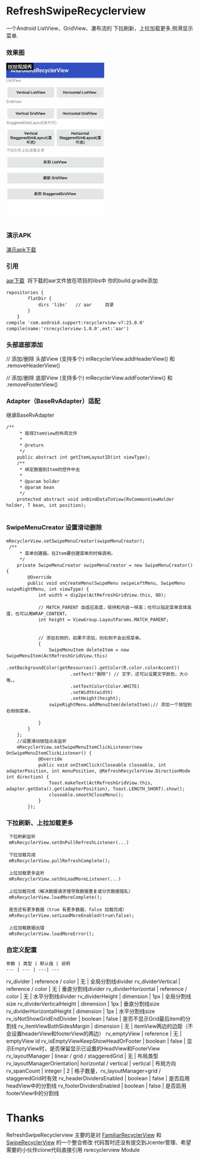 # RefreshSwipeRecyclerview
一个Android ListView、GridView、瀑布流的 下拉刷新，上拉加载更多,侧滑显示菜单.

### 效果图
![](https://github.com/Jayqiu/RefreshSwipeRecyclerview/blob/master/AndroidRsRecyclerView/screenshot/img.gif)  
### 演示APK
[演示apk下载](https://github.com/Jayqiu/RefreshSwipeRecyclerview/blob/master/AndroidRsRecyclerView/sample_debug.apk) 
### 引用
[aar下载](https://github.com/Jayqiu/RefreshSwipeRecyclerview/tree/master/AndroidRsRecyclerView/app/libs) 
将下载的aar文件放在项目的libs中
你的build.gradle添加
```
repositories {
        flatDir {
            dirs 'libs'   // aar     目录
        }
    }
compile 'com.android.support:recyclerview-v7:23.0.0'
compile(name:'rsrecyclerview-1.0.0',ext:'aar')  
```
### 头部底部添加
// 添加/删除 头部View (支持多个)
mRecyclerView.addHeaderView() 和 .removeHeaderView()

// 添加/删除 底部View (支持多个)
mRecyclerView.addFooterView() 和 .removeFooterView()
### Adapter（BaseRvAdapter）适配
继承BaseRvAdapter<T>
```
/**
     * 取得ItemView的布局文件
     *
     * @return
     */
    public abstract int getItemLayoutID(int viewType);
    /**
     * 绑定数据到Item的控件中去
     *
     * @param holder
     * @param bean
     */
    protected abstract void onBindDataToView(RvCommonViewHolder holder, T bean, int position);
    
```
### SwipeMenuCreator 设置滑动删除
```
mRecyclerView.setSwipeMenuCreator(swipeMenuCreator);
 /**
     * 菜单创建器。在Item要创建菜单的时候调用。
     */
    private SwipeMenuCreator swipeMenuCreator = new SwipeMenuCreator() {
        @Override
        public void onCreateMenu(SwipeMenu swipeLeftMenu, SwipeMenu swipeRightMenu, int viewType) {
            int width = dip2px(ActRefreshGridView.this, 80);

            // MATCH_PARENT 自适应高度，保持和内容一样高；也可以指定菜单具体高度，也可以用WRAP_CONTENT。
            int height = ViewGroup.LayoutParams.MATCH_PARENT;


            // 添加右侧的，如果不添加，则右侧不会出现菜单。
            {
                SwipeMenuItem deleteItem = new SwipeMenuItem(ActRefreshGridView.this)
                        .setBackgroundColor(getResources().getColor(R.color.colorAccent))
                        .setText("删除") // 文字，还可以设置文字颜色，大小等。。
                        .setTextColor(Color.WHITE)
                        .setWidth(width)
                        .setHeight(height);
                swipeRightMenu.addMenuItem(deleteItem);// 添加一个按钮到右侧侧菜单。

            }
        }
    };
    //设置滑动按钮点击监听
    mRecyclerView.setSwipeMenuItemClickListener(new OnSwipeMenuItemClickListener() {
            @Override
            public void onItemClick(Closeable closeable, int adapterPosition, int menuPosition, @RefreshRecyclerView.DirectionMode int direction) {
                Toast.makeText(ActRefreshGridView.this, adapter.getData().get(adapterPosition), Toast.LENGTH_SHORT).show();
                closeable.smoothCloseMenu();
            }
        });
```
### 下拉刷新、上拉加载更多
```
 下拉刷新监听
 mRsRecyclerView.setOnPullRefreshListener(...)
 
 下拉加载完成
 mRsRecyclerView.pullRefreshComplete();
 
 上拉加载更多监听
 mRsRecyclerView.setOnLoadMoreListener(...)
 
 上拉加载完成（解决数据请求慢导致数据重复或分页数据错乱）
 mRsRecyclerView.loadMoreComplete();
 
 是否还有更多数据（true 有更多数据、false 加载完成）
 mRsRecyclerView.setLoadMoreEnabled(true\false);
 
 上拉加载数据出错
 mRsRecyclerView.loadMoreError();
```
### 自定义配置

    参数 | 类型 | 默认值 | 说明
    --- | --- | ---| ---
  rv_divider                 | reference / color               | 无        | 全局分割线divider
  rv_dividerVertical         | reference / color               | 无        | 垂直分割线divider
  rv_dividerHorizontal       | reference / color               | 无        | 水平分割线divider
  rv_dividerHeight           | dimension                      | 1px       | 全局分割线size
  rv_dividerVerticalHeight   | dimension                      | 1px       | 垂直分割线size
  rv_dividerHorizontalHeight | dimension                      | 1px       | 水平分割线size
  rv_isNotShowGridEndDivider | boolean                        | false     | 是否不显示Grid最后item的分割线
  rv_itemViewBothSidesMargin | dimension                      | 无        | itemView两边的边距（不会设置headerView和footerView的两边）
  rv_emptyView               | reference                      | 无        | emptyView id
  rv_isEmptyViewKeepShowHeadOrFooter | boolean                | false     | 显示EmptyView时，是否保留显示已设置的HeadView和FooterView
  rv_layoutManager           | linear / grid / staggeredGrid  | 无        | 布局类型
  rv_layoutManagerOrientation| horizontal / vertical          | vertical  | 布局方向
  rv_spanCount               | integer                        | 2         | 格子数量，rv_layoutManager=grid / staggeredGrid时有效
  rv_headerDividersEnabled   | boolean                        | false     | 是否启用headView中的分割线
  rv_footerDividersEnabled   | boolean                        | false     | 是否启用footerView中的分割线

# Thanks
RefreshSwipeRecyclerview 主要的是对 [FamiliarRecyclerView](https://github.com/iwgang/FamiliarRecyclerView) 和[SwipeRecyclerView](https://github.com/yanzhenjie/SwipeRecyclerVie) 的一个整合修改
代码暂时还没有提交到Jcenter管理、希望需要的小伙伴clone代码直接引用 rsrecyclerview Module

